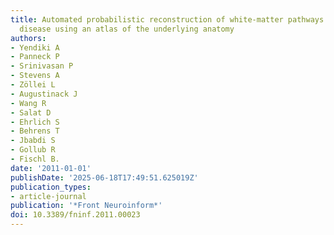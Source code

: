 ```yaml
---
title: Automated probabilistic reconstruction of white-matter pathways in health and
  disease using an atlas of the underlying anatomy
authors:
- Yendiki A
- Panneck P
- Srinivasan P
- Stevens A
- Zöllei L
- Augustinack J
- Wang R
- Salat D
- Ehrlich S
- Behrens T
- Jbabdi S
- Gollub R
- Fischl B.
date: '2011-01-01'
publishDate: '2025-06-18T17:49:51.625019Z'
publication_types:
- article-journal
publication: '*Front Neuroinform*'
doi: 10.3389/fninf.2011.00023
---
```

